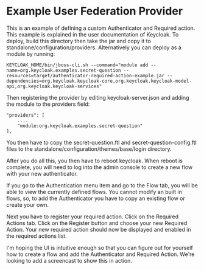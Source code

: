 Example User Federation Provider
===================================================

This is an example of defining a custom Authenticator and Required action.  This example is explained in the user documentation
of Keycloak.   To deploy, build this directory then take the jar and copy it to standalone/configuration/providers. Alternatively you can deploy as a module by running:

    KEYCLOAK_HOME/bin/jboss-cli.sh --command="module add --name=org.keycloak.examples.secret-question --resources=target/authenticator-required-action-example.jar --dependencies=org.keycloak.keycloak-core,org.keycloak.keycloak-model-api,org.keycloak.keycloak-services"

Then registering the provider by editing keycloak-server.json and adding the module to the providers field:

    "providers": [
        ....
        "module:org.keycloak.examples.secret-question"
    ],


You then have to copy the secret-question.ftl and secret-question-config.ftl files to the standalone/configuration/themes/base/login directory.

After you do all this, you then have to reboot keycloak.  When reboot is complete, you will need to log into
the admin console to create a new flow with your new authenticator.

If you go to the Authentication menu item and go to the Flow tab, you will be able to view the currently
defined flows.  You cannot modify an built in flows, so, to add the Authenticator you
have to copy an existing flow or create your own.  

Next you have to register your required action.
Click on the Required Actions tab.  Click on the Register button and choose your new Required Action.
Your new required action should now be displayed and enabled in the required actions list.

I'm hoping the UI is intuitive enough so that you
can figure out for yourself how to create a flow and add the Authenticator and Required Action.  We're looking to add a screencast
to show this in action.
